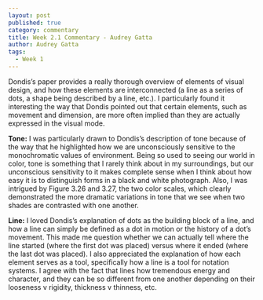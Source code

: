 ```yaml
---
layout: post
published: true
category: commentary
title: Week 2.1 Commentary - Audrey Gatta
author: Audrey Gatta
tags:
  - Week 1
---
```

Dondis’s paper provides a really thorough overview of elements of visual design, and how these elements are interconnected (a line as a series of dots, a shape being described by a line, etc.). I particularly found it interesting the way that Dondis pointed out that certain elements, such as movement and dimension, are more often implied than they are actually expressed in the visual mode. 

**Tone:** I was particularly drawn to Dondis’s description of tone because of the way that he highlighted how we are unconsciously sensitive to the monochromatic values of environment. Being so used to seeing our world in color, tone is something that I rarely think about in my surroundings, but our unconscious sensitivity to it makes complete sense when I think about how easy it is to distinguish forms in a black and white photograph. Also, I was intrigued by Figure 3.26 and 3.27, the two color scales, which clearly demonstrated the more dramatic variations in tone that we see when two shades are contrasted with one another. 

**Line:** I loved Dondis’s explanation of dots as the building block of a line, and how a line can simply be defined as a dot in motion or the history of a dot’s movement. This made me question whether we can actually tell where the line started (where the first dot was placed) versus where it ended (where the last dot was placed). I also appreciated the explanation of how each element serves as a tool, specifically how a line is a tool for notation systems. I agree with the fact that lines how tremendous energy and character, and they can be so different from one another depending on their looseness v rigidity, thickness v thinness, etc.


